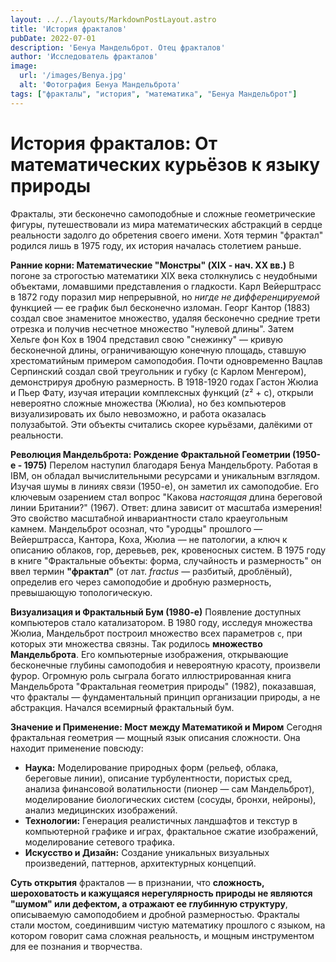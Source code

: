 ```yaml
---
layout: ../../layouts/MarkdownPostLayout.astro
title: 'История фракталов'
pubDate: 2022-07-01
description: 'Бенуа Мандельброт. Отец фракталов'
author: 'Исследователь фракталов'
image:
  url: '/images/Benya.jpg'
  alt: 'Фотография Бенуа Мандельброта'
tags: ["фракталы", "история", "математика", "Бенуа Мандельброт"]
---
```


# История фракталов: От математических курьёзов к языку природы

Фракталы, эти бесконечно самоподобные и сложные геометрические фигуры, путешествовали из мира математических абстракций в сердце реальности задолго до обретения своего имени. Хотя термин "фрактал" родился лишь в 1975 году, их история началась столетием раньше.

**Ранние корни: Математические "Монстры" (XIX - нач. XX вв.)**
В погоне за строгостью математики XIX века столкнулись с неудобными объектами, ломавшими представления о гладкости. Карл Вейерштрасс в 1872 году поразил мир непрерывной, но *нигде не дифференцируемой* функцией — ее график был бесконечно изломан. Георг Кантор (1883) создал свое знаменитое множество, удаляя бесконечно средние трети отрезка и получив несчетное множество "нулевой длины". Затем Хельге фон Кох в 1904 представил свою "снежинку" — кривую бесконечной длины, ограничивающую конечную площадь, ставшую хрестоматийным примером самоподобия. Почти одновременно Вацлав Серпинский создал свой треугольник и губку (с Карлом Менгером), демонстрируя дробную размерность. В 1918-1920 годах Гастон Жюлиа и Пьер Фату, изучая итерации комплексных функций (z² + c), открыли невероятно сложные множества (Жюлиа), но без компьютеров визуализировать их было невозможно, и работа оказалась полузабытой. Эти объекты считались скорее курьёзами, далёкими от реальности.

**Революция Мандельброта: Рождение Фрактальной Геометрии (1950-е - 1975)**
Перелом наступил благодаря Бенуа Мандельброту. Работая в IBM, он обладал вычислительными ресурсами и уникальным взглядом. Изучая шумы в линиях связи (1950-е), он заметил их самоподобие. Его ключевым озарением стал вопрос "Какова *настоящая* длина береговой линии Британии?" (1967). Ответ: длина зависит от масштаба измерения! Это свойство масштабной инвариантности стало краеугольным камнем. Мандельброт осознал, что "уродцы" прошлого — Вейерштрасса, Кантора, Коха, Жюлиа — не патологии, а ключ к описанию облаков, гор, деревьев, рек, кровеносных систем. В 1975 году в книге "Фрактальные объекты: форма, случайность и размерность" он ввел термин **"фрактал"** (от лат. *fractus* — разбитый, дроблёный), определив его через самоподобие и дробную размерность, превышающую топологическую.

**Визуализация и Фрактальный Бум (1980-е)**
Появление доступных компьютеров стало катализатором. В 1980 году, исследуя множества Жюлиа, Мандельброт построил множество всех параметров `c`, при которых эти множества связны. Так родилось **множество Мандельброта**. Его компьютерные изображения, открывающие бесконечные глубины самоподобия и невероятную красоту, произвели фурор. Огромную роль сыграла богато иллюстрированная книга Мандельброта "Фрактальная геометрия природы" (1982), показавшая, что фракталы — фундаментальный принцип организации природы, а не абстракция. Начался всемирный фрактальный бум.

**Значение и Применение: Мост между Математикой и Миром**
Сегодня фрактальная геометрия — мощный язык описания сложности. Она находит применение повсюду:
*   **Наука:** Моделирование природных форм (рельеф, облака, береговые линии), описание турбулентности, пористых сред, анализа финансовой волатильности (пионер — сам Мандельброт), моделирование биологических систем (сосуды, бронхи, нейроны), анализ медицинских изображений.
*   **Технологии:** Генерация реалистичных ландшафтов и текстур в компьютерной графике и играх, фрактальное сжатие изображений, моделирование сетевого трафика.
*   **Искусство и Дизайн:** Создание уникальных визуальных произведений, паттернов, архитектурных концепций.

**Суть открытия** фракталов — в признании, что **сложность, шероховатость и кажущаяся нерегулярность природы не являются "шумом" или дефектом, а отражают ее глубинную структуру**, описываемую самоподобием и дробной размерностью. Фракталы стали мостом, соединившим чистую математику прошлого с языком, на котором говорит сама сложная реальность, и мощным инструментом для ее познания и творчества.